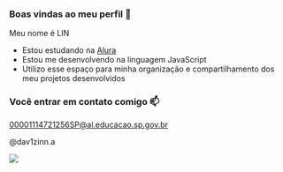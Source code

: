 ### Boas vindas ao meu perfil 💙

Meu nome é LIN

- Estou estudando na [Alura](https://www.alura.com.br)
- Estou me desenvolvendo na linguagem JavaScript
- Utilizo esse espaço para minha organização e compartilhamento dos meu projetos desenvolvidos

### Você entrar em contato comigo 📫

00001114721256SP@al.educacao.sp.gov.br

@dav1zinn.a

![](https://c.tenor.com/P7hCyZlzDH4AAAAC/tenor.gif)
